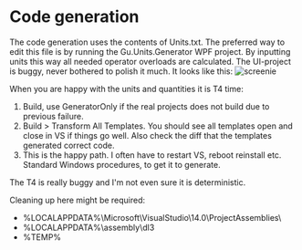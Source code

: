 ﻿# Code generation
The code generation uses the contents of Units.txt.
The preferred way to edit this file is by running the Gu.Units.Generator WPF project.
By inputting units this way all needed operator overloads are calculated.
The UI-project is buggy, never bothered to polish it much. It looks like this:
![screenie](http://i.imgur.com/hY4CvIn.png)

When you are happy with the units and quantities it is T4 time:

1. Build, use GeneratorOnly if the real projects does not build due to previous failure.
2. Build > Transform All Templates. You should see all templates open and close in VS if things go well.
   Also check the diff that the templates generated correct code.
3. This is the happy path. I often have to restart VS, reboot reinstall etc. Standard Windows procedures, to get it to generate.

The T4 is really buggy and I'm not even sure it is deterministic.

Cleaning up here might be required:

- %LOCALAPPDATA%\Microsoft\VisualStudio\14.0\ProjectAssemblies\
- %LOCALAPPDATA%\assembly\dl3
- %TEMP%
